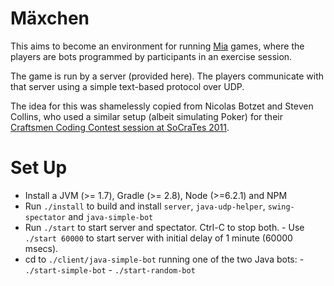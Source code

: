 Mäxchen
=======

This aims to become an environment for running [Mia](http://en.wikipedia.org/wiki/Mia_%28game%29) games, where the players are bots programmed by participants in an exercise session.

The game is run by a server (provided here). The players communicate with that server using a simple text-based protocol over UDP.

The idea for this was shamelessly copied from Nicolas Botzet and Steven Collins, who used a similar setup (albeit simulating Poker) for their [Craftsmen Coding Contest session at SoCraTes 2011](http://socrates2011.pbworks.com/w/page/44002190/Sessions).


Set Up
======

- Install a JVM (>= 1.7), Gradle (>= 2.8), Node (>=6.2.1) and NPM
- Run `./install` to build and install `server`, `java-udp-helper`, `swing-spectator` and `java-simple-bot`
- Run `./start` to start server and spectator. Ctrl-C to stop both.
      - Use `./start 60000` to start server with initial delay of 1 minute (60000 msecs).
- cd to `./client/java-simple-bot` running one of the two Java bots:
      - `./start-simple-bot`
      - `./start-random-bot`

